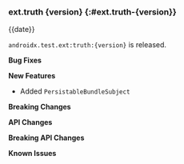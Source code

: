 ### ext.truth {version} {:#ext.truth-{version}}

{{date}}

`androidx.test.ext:truth:{version}` is released.

**Bug Fixes**

**New Features**

* Added `PersistableBundleSubject`

**Breaking Changes**

**API Changes**

**Breaking API Changes**

**Known Issues**
